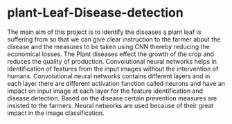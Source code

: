 # plant-Leaf-Disease-detection
The main aim of this project is to identify the diseases a plant leaf is suffering from so that we can give clear instruction to the farmer about the disease and the measures to be taken using CNN thereby reducing the economical losses. The Plant diseases effect the growth of the crop and reduces the quality of production. Convolutional neural networks helps in identification of features from the input images without the intervention of humans. Convolutional neural networks contains different layers and in each layer there are different activation function called neurons and have an impact on input image at each layer for the feature identification and disease detection. Based on the disease certain prevention measures are insisted to the farmers. Neural networks are used because of their great impact in the image classification.
